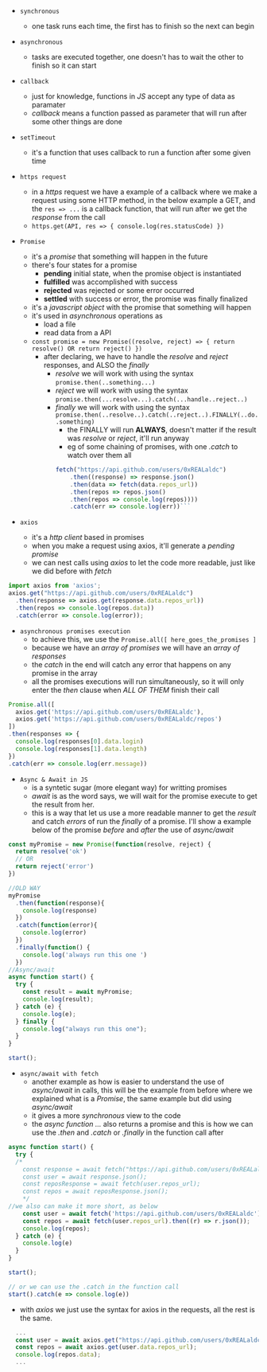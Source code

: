 - `synchronous` 
	- one task runs each time, the first has to finish so the next can begin
- `asynchronous` 
	- tasks are executed together, one doesn't has to wait the other to finish so it can start

- `callback` 
	- just for knowledge, functions in *JS* accept any type of data as paramater
	- *callback* means  a function passed as parameter that will run after some other things are done

- `setTimeout` 
	- it's a function that uses callback to run a function after some given time

- `https request`
	- in a *https* request we have a example of a callback where we make a request using some HTTP method, in the below example a GET, and the `res => ...` is a callback function, that will run after we get the *response* from the call
	- `https.get(API, res => { console.log(res.statusCode) })`

- `Promise`
	- it's a *promise* that something will happen in the future
	- there's four states for a promise
		- **pending** initial state, when the promise object is instantiated
		- **fulfilled** was accomplished with success
		- **rejected** was rejected or some error occurred
		- **settled** with success or error, the promise was finally finalized
	- it's a *javascript object* with the promise that something will happen
	- it's used in *asynchronous* operations as
		- load a file
		- read data from a API
	- `const promise = new Promise((resolve, reject) => { return resolve() OR return reject() })`
		- after declaring, we have to handle the *resolve* and *reject* responses, and ALSO the *finally* 
			- *resolve* we will work with using the syntax `promise.then(..something...)`
			- *reject* we will work with using the syntax `promise.then(...resolve...).catch(...handle..reject..)`
			- *finally* we will work with using the syntax `promise.then(..resolve..).catch(..reject..).FINALLY(..do..something)` 
				- the FINALLY will run **ALWAYS**, doesn't matter if the result was *resolve* or *reject*, it'll run anyway
				- eg of some chaining of promises, with one *.catch* to watch over them all
				```js 
				fetch("https://api.github.com/users/0xREALaldc")
					.then((response) => response.json()
					.then(data => fetch(data.repos_url))
					.then(repos => repos.json()
					.then(repos => console.log(repos))))
					.catch(err => console.log(err))```

- `axios` 
	- it's a *http client* based in promises
	- when you make a request using axios, it'll generate a *pending promise* 
	- we can nest calls using *axios* to let the code more readable, just like we did before with *fetch*
```js
import axios from 'axios';
axios.get("https://api.github.com/users/0xREALaldc")
  .then(response => axios.get(response.data.repos_url))
  .then(repos => console.log(repos.data))
  .catch(error => console.log(error));
```
- `asynchronous promises execution` 
	- to achieve this, we use the `Promise.all([ here_goes_the_promises ]` 
	- because we have an *array of promises* we will have an *array of responses* 
	- the *catch* in the end will catch any error that happens on any promise in the array
	- all the promises executions will run simultaneously, so it will only enter the *then* clause when *ALL OF THEM* finish their call
```js
Promise.all([
  axios.get('https://api.github.com/users/0xREALaldc'),
  axios.get('https://api.github.com/users/0xREALaldc/repos')
])
.then(responses => {
  console.log(responses[0].data.login)
  console.log(responses[1].data.length)
})
.catch(err => console.log(err.message))
```  

- `Async & Await in JS`
	- is a syntetic sugar (more elegant way) for writting promises 
	- *await* is as the word says, we will wait for the promise execute to get the result from her. 
	- this is a way that let us use a more readable manner to get the *result* and catch *errors* of run the *finally* of a promise. I'll show a example below of the promise *before* and *after* the use of *async/await* 
```js
const myPromise = new Promise(function(resolve, reject) { 
  return resolve('ok') 
  // OR
  return reject('error')
})

//OLD WAY
myPromise
  .then(function(response){
    console.log(response)
  })
  .catch(function(error){
    console.log(error)
  })
  .finally(function() {
    console.log('always run this one ')
  })
//Async/await
async function start() {
  try {
    const result = await myPromise;
    console.log(result);
  } catch (e) {
    console.log(e);
  } finally {
    console.log("always run this one");
  }
}

start();
```
- `async/await with fetch` 
	- another example as how is easier to understand the use of *async/await* in calls, this will be the example from before where we explained what is a *Promise*, the same example but did using *async/await*
	- it gives a more *synchronous* view to the code
	- the *async function ...* also returns a promise and this is how we can use the *.then* and *.catch* or *.finally* in the function call after
```js
async function start() {
  try {
  /*
    const response = await fetch("https://api.github.com/users/0xREALaldc");
    const user = await response.json();
    const reposResponse = await fetch(user.repos_url);
    const repos = await reposResponse.json(); 
    */
//we also can make it more short, as below 
    const user = await fetch('https://api.github.com/users/0xREALaldc').then((r) => r.json());
    const repos = await fetch(user.repos_url).then((r) => r.json());
    console.log(repos);
  } catch (e) {
    console.log(e)
  }
}

start();

// or we can use the .catch in the function call
start().catch(e => console.log(e))
```
- with *axios* we just use the syntax for axios in the requests, all the rest is the same.
```js
  ...
  const user = await axios.get("https://api.github.com/users/0xREALaldc");
  const repos = await axios.get(user.data.repos_url);
  console.log(repos.data);
  ...
```

